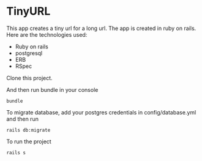 # TinyURL
This app creates a tiny url for a long url. The app is created in ruby on rails.
Here are the technologies used:
* Ruby on rails
* postgresql
* ERB
* RSpec

Clone this project.

And then run bundle in your console
```
bundle
```


To migrate database, add your postgres credentials in config/database.yml and then run
```
rails db:migrate
```

To run the project
```
rails s
```





